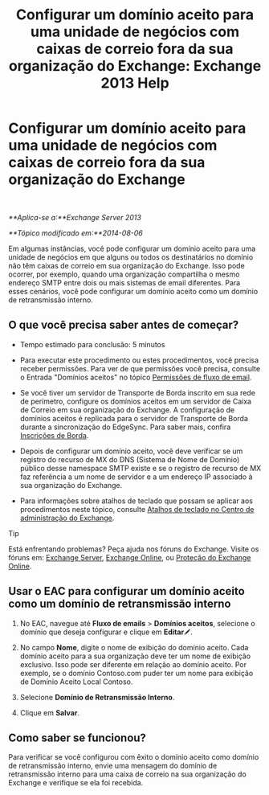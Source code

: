 ﻿---
title: 'Configurar um domínio aceito para uma unidade de negócios com caixas de correio fora da sua organização do Exchange: Exchange 2013 Help'
TOCTitle: Configurar um domínio aceito para uma unidade de negócios com caixas de correio fora da sua organização do Exchange
ms:assetid: ff46310b-5392-4eac-97bc-d39d397e1ce1
ms:mtpsurl: https://technet.microsoft.com/pt-br/library/JJ657737(v=EXCHG.150)
ms:contentKeyID: 50487091
ms.date: 05/22/2018
mtps_version: v=EXCHG.150
ms.translationtype: MT
---

# Configurar um domínio aceito para uma unidade de negócios com caixas de correio fora da sua organização do Exchange

 

_**Aplica-se a:**Exchange Server 2013_

_**Tópico modificado em:**2014-08-06_

Em algumas instâncias, você pode configurar um domínio aceito para uma unidade de negócios em que alguns ou todos os destinatários no domínio não têm caixas de correio em sua organização do Exchange. Isso pode ocorrer, por exemplo, quando uma organização compartilha o mesmo endereço SMTP entre dois ou mais sistemas de email diferentes. Para esses cenários, você pode configurar um domínio aceito como um domínio de retransmissão interno.

## O que você precisa saber antes de começar?

  - Tempo estimado para conclusão: 5 minutos

  - Para executar este procedimento ou estes procedimentos, você precisa receber permissões. Para ver de que permissões você precisa, consulte o Entrada "Domínios aceitos" no tópico [Permissões de fluxo de email](mail-flow-permissions-exchange-2013-help.md).

  - Se você tiver um servidor de Transporte de Borda inscrito em sua rede de perímetro, configure os domínios aceitos em um servidor de Caixa de Correio em sua organização do Exchange. A configuração de domínios aceitos é replicada para o servidor de Transporte de Borda durante a sincronização do EdgeSync. Para saber mais, confira [Inscrições de Borda](edge-subscriptions-exchange-2013-help.md).

  - Depois de configurar um domínio aceito, você deve verificar se um registro do recurso de MX do DNS (Sistema de Nome de Domínio) público desse namespace SMTP existe e se o registro de recurso de MX faz referência a um nome de servidor e a um endereço IP associado à sua organização do Exchange.

  - Para informações sobre atalhos de teclado que possam se aplicar aos procedimentos neste tópico, consulte [Atalhos de teclado no Centro de administração do Exchange](keyboard-shortcuts-in-the-exchange-admin-center-exchange-online-protection-help.md).


> [!TIP]
> Está enfrentando problemas? Peça ajuda nos fóruns do Exchange. Visite os fóruns em: <A href="https://go.microsoft.com/fwlink/p/?linkid=60612">Exchange Server</A>, <A href="https://go.microsoft.com/fwlink/p/?linkid=267542">Exchange Online</A>, ou <A href="https://go.microsoft.com/fwlink/p/?linkid=285351">Proteção do Exchange Online</A>.



## Usar o EAC para configurar um domínio aceito como um domínio de retransmissão interno

1.  No EAC, navegue até **Fluxo de emails** \> **Domínios aceitos**, selecione o domínio que deseja configurar e clique em **Editar**![Ícone de edição](images/JJ218640.6f53ccb2-1f13-4c02-bea0-30690e6ea71d(EXCHG.150).gif "Ícone de edição").

2.  No campo **Nome**, digite o nome de exibição do domínio aceito. Cada domínio aceito para a sua organização deve ter um nome de exibição exclusivo. Isso pode ser diferente em relação ao domínio aceito. Por exemplo, se o domínio Contoso.com puder ter um nome para exibição de Domínio Aceito Local Contoso.

3.  Selecione **Domínio de Retransmissão Interno**.

4.  Clique em **Salvar**.

## Como saber se funcionou?

Para verificar se você configurou com êxito o domínio aceito como domínio de retransmissão interno, envie uma mensagem do domínio de retransmissão interno para uma caixa de correio na sua organização do Exchange e verifique se ela foi recebida.

